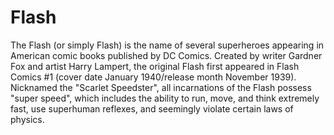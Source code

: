 # Flash
The Flash (or simply Flash) is the name of several superheroes appearing in American comic books published by DC Comics. 
Created by writer Gardner Fox and artist Harry Lampert, the original Flash first appeared in Flash Comics #1 (cover date January 1940/release month November 1939).
Nicknamed the "Scarlet Speedster", all incarnations of the Flash possess "super speed", which includes the ability to run, move, and think extremely fast, 
use superhuman reflexes, and seemingly violate certain laws of physics.
